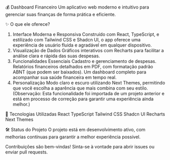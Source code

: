 💰 Dashboard Financeiro
Um aplicativo web moderno e intuitivo para gerenciar suas finanças de forma prática e eficiente.

✨ O que ele oferece?
1. Interface Moderna e Responsiva
Construído com React, TypeScript, e estilizado com Tailwind CSS e Shadcn UI, o app oferece uma experiência de usuário fluida e agradável em qualquer dispositivo.
2. Visualização de Dados
Gráficos interativos com Recharts para facilitar a análise clara e rápida das suas despesas.
3. Funcionalidades Essenciais
Cadastro e gerenciamento de despesas.
Relatórios financeiros detalhados em PDF, com formatação padrão ABNT (que podem ser baixados).
Um dashboard completo para acompanhar sua saúde financeira em tempo real.
4. Personalização
Modo claro e escuro utilizando Next Themes, permitindo que você escolha a aparência que mais combina com seu estilo.
(Observação: Esta funcionalidade foi importada de um projeto anterior e está em processo de correção para garantir uma experiência ainda melhor.)


🚀 Tecnologias Utilizadas
React
TypeScript
Tailwind CSS
Shadcn UI
Recharts
Next Themes


🛠 Status do Projeto
O projeto está em desenvolvimento ativo, com melhorias contínuas para garantir a melhor experiência possível.

Contribuições são bem-vindas! Sinta-se à vontade para abrir issues ou enviar pull requests.
